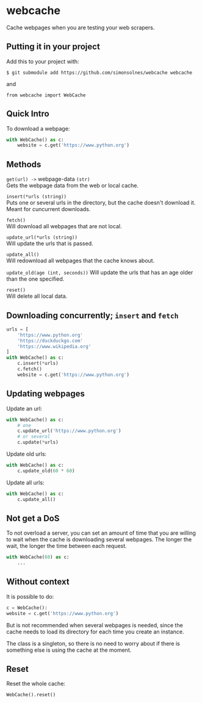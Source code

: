 # webcache
Cache webpages when you are testing your web scrapers.

## Putting it in your project
Add this to your project with:

`$ git submodule add https://github.com/simonsolnes/webcache webcache`

and

```python3
from webcache import WebCache
```

## Quick Intro


To download a webpage:
```python
with WebCache() as c:
	website = c.get('https://www.python.org')
```

## Methods

`get(url) ->` webpage-data `(str)`  
Gets the webpage data from the web or local cache.

`insert(*urls (string))`  
Puts one or several urls in the directory, but the cache doesn't download it. Meant for cuncurrent downloads.

`fetch()`  
Will download all webpages that are not local.

`update_url(*urls (string))`  
Will update the urls that is passed.

`update_all()`  
Will redownload all webpages that the cache knows about.

`update_old(age (int, seconds))` 
Will update the urls that has an age older than the one specified.

`reset()`  
Will delete all local data.


## Downloading concurrently; `insert` and `fetch`

```python
urls = [
	'https://www.python.org'
	'https://duckduckgo.com'
	'https://www.wikipedia.org'
]
with WebCache() as c:
	c.insert(*urls)
	c.fetch()
	website = c.get('https://www.python.org')
```

## Updating webpages

Update an url:
```python
with WebCache() as c:
	# one
	c.update_url('https://www.python.org')
	# or several
	c.update(*urls)
```

Update old urls:
```python
with WebCache() as c:
	c.update_old(60 * 60)
```

Update all urls:
```python
with WebCache() as c:
	c.update_all()
```

## Not get a DoS
To not overload a server, you can set an amount of time that you are willing to wait when the cache is downloading several webpages. The longer the wait, the longer the time between each request.

```python
with WebCache(60) as c:
	...
```

## Without context
It is possible to do:
```python
c = WebCache():
website = c.get('https://www.python.org')
```
But is not recommended when several webpages is needed, since the cache needs to load its directory for each time you create an instance.

The class is a singleton, so there is no need to worry about if there is something else is using the cache at the moment.

## Reset
Reset the whole cache:
```python
WebCache().reset()
```

